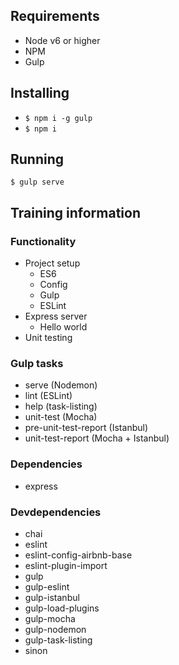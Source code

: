 ## Requirements
- Node v6 or higher
- NPM
- Gulp

## Installing
- `$ npm i -g gulp`
- `$ npm i`

## Running
`$ gulp serve`

## Training information
### Functionality
- Project setup
  - ES6
  - Config
  - Gulp
  - ESLint
- Express server
  - Hello world
- Unit testing

### Gulp tasks
- serve (Nodemon)
- lint (ESLint)
- help (task-listing)
- unit-test (Mocha)
- pre-unit-test-report (Istanbul)
- unit-test-report (Mocha + Istanbul)

### Dependencies
- express

### Devdependencies
- chai
- eslint
- eslint-config-airbnb-base
- eslint-plugin-import
- gulp
- gulp-eslint
- gulp-istanbul
- gulp-load-plugins
- gulp-mocha
- gulp-nodemon
- gulp-task-listing
- sinon
